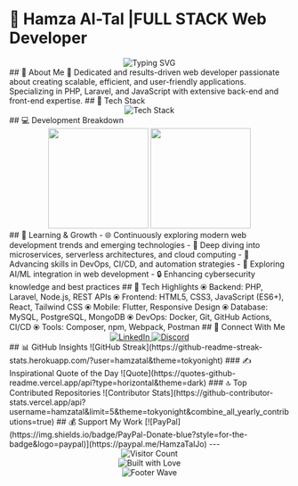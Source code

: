 # 👋 Hamza Al-Tal |FULL STACK Web Developer
<div align="center">
  <img src="https://readme-typing-svg.demolab.com?font=Fira+Code&pause=1000&color=00F7F7&center=true&width=800&lines=🚀+Passionate+Web+Developer;🔧+PHP+%7C+Laravel+%7C+JavaScript+Specialist;✨+Clean+Code+Enthusiast+%26+Tech+Innovator" alt="Typing SVG" />
</div>
## 🌟 About Me
🚀 Dedicated and results-driven web developer passionate about creating scalable, efficient, and user-friendly applications. Specializing in PHP, Laravel, and JavaScript with extensive back-end and front-end expertise.
## 🔧 Tech Stack
<div align="center">
  <img src="https://skillicons.dev/icons?i=php,laravel,js,html,css,mysql,flutter,git,nodejs,wordpress,react,tailwind,docker&perline=7" alt="Tech Stack" />
</div>
## 💻 Development Breakdown
<div align="center">
  <img height="180em" src="https://github-readme-stats.vercel.app/api?username=hamzatal&show_icons=true&theme=tokyonight&include_all_commits=true&count_private=true"/>
  <img height="180em" src="https://github-readme-stats.vercel.app/api/top-langs/?username=hamzatal&layout=compact&langs_count=7&theme=tokyonight"/>
</div>
## 🌱 Learning & Growth
- 🌐 Continuously exploring modern web development trends and emerging technologies
- 🔬 Deep diving into microservices, serverless architectures, and cloud computing
- 🤖 Advancing skills in DevOps, CI/CD, and automation strategies
- 🧠 Exploring AI/ML integration in web development
- 🔒 Enhancing cybersecurity knowledge and best practices
## 🚀 Tech Highlights
⦿ Backend: PHP, Laravel, Node.js, REST APIs
⦿ Frontend: HTML5, CSS3, JavaScript (ES6+), React, Tailwind CSS
⦿ Mobile: Flutter, Responsive Design
⦿ Database: MySQL, PostgreSQL, MongoDB
⦿ DevOps: Docker, Git, GitHub Actions, CI/CD
⦿ Tools: Composer, npm, Webpack, Postman
## 🔗 Connect With Me
<div align="center">
  <a href="https://linkedin.com/in/hamza-tal/" target="_blank">
    <img alt="LinkedIn" src="https://img.shields.io/badge/LinkedIn-0077B5?style=for-the-badge&logo=linkedin&logoColor=white"/>
  </a>
  <a href="https://discord.gg/#1899" target="_blank">
    <img alt="Discord" src="https://img.shields.io/badge/Discord-7289DA?style=for-the-badge&logo=discord&logoColor=white"/>
  </a>
</div>
## 📊 GitHub Insights
![GitHub Streak](https://github-readme-streak-stats.herokuapp.com/?user=hamzatal&theme=tokyonight)
### ✍️ Inspirational Quote of the Day
![Quote](https://quotes-github-readme.vercel.app/api?type=horizontal&theme=dark)
### 🔝 Top Contributed Repositories
![Contributor Stats](https://github-contributor-stats.vercel.app/api?username=hamzatal&limit=5&theme=tokyonight&combine_all_yearly_contributions=true)
## 💰 Support My Work
[![PayPal](https://img.shields.io/badge/PayPal-Donate-blue?style=for-the-badge&logo=paypal)](https://paypal.me/HamzaTalJo)
---
<div align="center">
  <img src="https://visitcount.itsvg.in/api?id=hamzatal&icon=5&color=6" alt="Visitor Count"/>
  <br>
  <img src="https://forthebadge.com/images/badges/built-with-love.svg" alt="Built with Love"/>
  <br>
  <img src="https://capsule-render.vercel.app/api?type=waving&color=gradient&height=100&section=footer" alt="Footer Wave"/>
</div>
